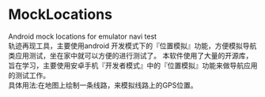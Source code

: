 # MockLocations
Android mock locations for emulator navi test  
轨迹再现工具，主要使用android 开发模式下的『位置模拟』功能，方便模拟导航类应用测试，坐在家中就可以方便的进行测试了。
本软件使用了大量的开源库，旨在学习，主要使用安卓手机『开发者模式』中的『位置模拟』功能来做导航应用的测试工作。<br />
具体用法:在地图上绘制一条线路，来模拟线路上的GPS位置。
